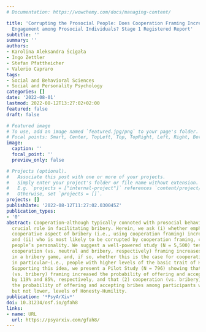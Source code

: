 ```yaml
---
# Documentation: https://wowchemy.com/docs/managing-content/

title: 'Corrupting the Prosocial People: Does Cooperation Framing Increase Bribery
  Engagement among Prosocial Individuals? Stage 1 Registered Report'
subtitle: ''
summary: ''
authors:
- Karolina Aleksandra Ścigała
- Ingo Zettler
- Stefan Pfattheicher
- Valerio Capraro
tags:
- Social and Behavioral Sciences
- Social and Personality Psychology
categories: []
date: '2022-08-01'
lastmod: 2022-08-12T13:27:02+02:00
featured: false
draft: false

# Featured image
# To use, add an image named `featured.jpg/png` to your page's folder.
# Focal points: Smart, Center, TopLeft, Top, TopRight, Left, Right, BottomLeft, Bottom, BottomRight.
image:
  caption: ''
  focal_point: ''
  preview_only: false

# Projects (optional).
#   Associate this post with one or more of your projects.
#   Simply enter your project's folder or file name without extension.
#   E.g. `projects = ["internal-project"]` references `content/project/deep-learning/index.md`.
#   Otherwise, set `projects = []`.
projects: []
publishDate: '2022-08-12T11:27:02.030045Z'
publication_types:
- '0'
abstract: Cooperation—although typically connoted with prosocial behaviour—plays a
  crucial role in facilitating bribery. Herein, we ask (i) whether emphasizing the
  cooperative aspect of bribery (i.e., using cooperation framing) increases bribery,
  and (ii) who is most likely to be corrupted by cooperation framing, considering
  people’s personality. We suggest a well-powered study (N = 5,500) testing whether
  cooperation (vs. neutral and bribery, respectively) framing increases bribery engagement
  in a bribery game, and, if so, whether this is the case for cooperative individuals
  in particular—i.e., people with higher levels of the basic trait of Honesty-Humility.
  Supporting this idea, we present a Pilot Study (N = 796) showing that (1) cooperation
  (vs. bribery) framing increased the probability of offering and accepting bribes
  by 119% and 85%, respectively, and that (2) cooperation (vs. bribery) framing increased
  the probability of offering and accepting bribes among participants with higher,
  but not lower, levels of Honesty-Humility.
publication: '*PsyArXiv*'
doi: 10.31234/osf.io/gfah8
links:
- name: URL
  url: https://psyarxiv.com/gfah8/
---
```

